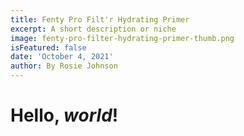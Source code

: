 ```yaml
---
title: Fenty Pro Filt'r Hydrating Primer
excerpt: A short description or niche
image: fenty-pro-filter-hydrating-primer-thumb.png
isFeatured: false
date: 'October 4, 2021'
author: By Rosie Johnson
---
```


# Hello, *world*!